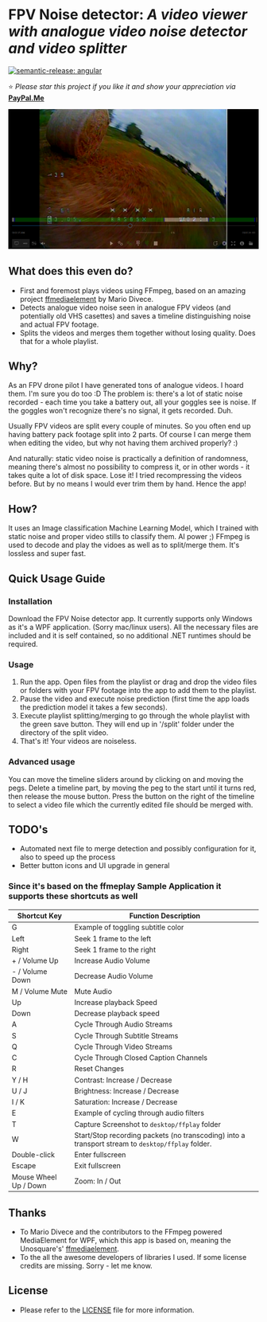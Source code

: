 # FPV Noise detector: *A video viewer with analogue video noise detector and video splitter*

[![semantic-release: angular](https://img.shields.io/badge/semantic--release-angular-e10079?logo=semantic-release)](https://github.com/semantic-release/semantic-release)

:star: *Please star this project if you like it and show your appreciation via*
**[PayPal.Me](https://www.paypal.me/mkorzunowicz/10eur)**

![fpvnoisedetector](https://github.com/mkorzunowicz/fpvnoisedetector/raw/master/Support/fpvnoisedetector.png)

## What does this even do?

* First and foremost plays videos using FFmpeg, based on an amazing project [ffmediaelement](https://github.com/unosquare/ffmediaelement) by Mario Divece.
* Detects analogue video noise seen in analogue FPV videos (and potentially old VHS casettes) and saves a timeline distinguishing noise and actual FPV footage.
* Splits the videos and merges them together without losing quality. Does that for a whole playlist.

## Why?

As an FPV drone pilot I have generated tons of analogue videos. I hoard them. I'm sure you do too :D The problem is: there's a lot of static noise recorded - each time you take a battery out, all your goggles see is noise. If the goggles won't recognize there's no signal, it gets recorded. Duh.

Usually FPV videos are split every couple of minutes. So you often end up having battery pack footage split into 2 parts. Of course I can merge them when editing the video, but why not having them archived properly? :)

And naturally: static video noise is practically a definition of randomness, meaning there's almost no possibility to compress it, or in other words - it takes quite a lot of disk space. Lose it! I tried recompressing the videos before. But by no means I would ever trim them by hand. Hence the app!

## How?

It uses an Image classification Machine Learning Model, which I trained with static noise and proper video stills to classify them. AI power ;)
FFmpeg is used to decode and play the vidoes as well as to split/merge them. It's lossless and super fast.

## Quick Usage Guide

### Installation

Download the FPV Noise detector app. It currently supports only Windows as it's a WPF application. (Sorry mac/linux users). All the necessary files are included and it is self contained, so no additional .NET runtimes should be required.

### Usage

1. Run the app. Open files from the playlist or drag and drop the video files or folders with your FPV footage into the app to add them to the playlist.
2. Pause the video and execute noise prediction (first time the app loads the prediction model it takes a few seconds).
3. Execute playlist splitting/merging to go through the whole playlist with the green save button. They will end up in '/split' folder under the directory of the split video.
4. That's it! Your videos are noiseless.

### Advanced usage

You can move the timeline sliders around by clicking on and moving the pegs.
Delete a timeline part, by moving the peg to the start until it turns red, then release the mouse button.
Press the button on the right of the timeline to select a video file which the currently edited file should be merged with.

## TODO's

* Automated next file to merge detection and possibly configuration for it, also to speed up the process
* Better button icons and UI upgrade in general

### Since it's based on the ffmeplay Sample Application it supports these shortcuts as well

| Shortcut Key          | Function Description                                                                              |
| --------------------- | ------------------------------------------------------------------------------------------------- |
| G                     | Example of toggling subtitle color                                                                |
| Left                  | Seek 1 frame to the left                                                                          |
| Right                 | Seek 1 frame to the right                                                                         |
| + / Volume Up         | Increase Audio Volume                                                                             |
| - / Volume Down       | Decrease Audio Volume                                                                             |
| M / Volume Mute       | Mute Audio                                                                                        |
| Up                    | Increase playback Speed                                                                           |
| Down                  | Decrease playback speed                                                                           |
| A                     | Cycle Through Audio Streams                                                                       |
| S                     | Cycle Through Subtitle Streams                                                                    |
| Q                     | Cycle Through Video Streams                                                                       |
| C                     | Cycle Through Closed Caption Channels                                                             |
| R                     | Reset Changes                                                                                     |
| Y / H                 | Contrast: Increase / Decrease                                                                     |
| U / J                 | Brightness: Increase / Decrease                                                                   |
| I / K                 | Saturation: Increase / Decrease                                                                   |
| E                     | Example of cycling through audio filters                                                          |
| T                     | Capture Screenshot to `desktop/ffplay` folder                                                     |
| W                     | Start/Stop recording packets (no transcoding) into a transport stream to `desktop/ffplay` folder. |
| Double-click          | Enter fullscreen                                                                                  |
| Escape                | Exit fullscreen                                                                                   |
| Mouse Wheel Up / Down | Zoom: In / Out                                                                                    |

## Thanks

* To Mario Divece and the contributors to the FFmpeg powered MediaElement for WPF, which this app is based on, meaning the Unosquare's' [ffmediaelement](https://github.com/unosquare/ffmediaelement).
* To the all the awesome developers of libraries I used. If some license credits are missing. Sorry - let me know.

## License

* Please refer to the <a href="https://github.com/mkorzunowicz/fpvnoisedetector/blob/master/FPVNoiseDetector/LICENSE.txt">LICENSE</a> file for more information.

